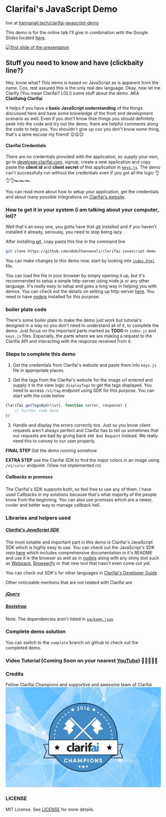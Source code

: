 # Clarifai's JavaScript  Demo 

live at [hannanali.tech/clarifai-javascript-demo](https://hannanali.tech/clarifai-javascript-demo)

This demo is for the online talk I'll  give in combination with the Google Slides located [here](https://goo.gl/A1su2P). 

[![first slide of the presentation](https://cdn.rawgit.com/abdulhannanali/clarifai-javascript-demo/master/assets/clarifai.svg)](https://goo.gl/A1su2P)


## Stuff you need to know and have (clickbaity line?)
Hey, know what? This demo is based on JavaScript as is apparent from the name. Cos, rest assured this is the only real dev language. Okay, now let me Clarify (You mean Clarifai? LOL!) some stuff about the demo. AKA **Clarifaing Clarifai**.

It helps if you have a **basic JavaScript understanding** of the things discussed here and have some knowledge of the front end development scenario as well. Even if you don't know thse things you should definitely peek into the code and try out the demo, there are helpful comments along the code to help you. You shouldn't give up cos you don't know some thing, that's a lame excuse my friend! 😉😜😉

#### Clarifai Credentials
There are no credentials provided with the application, so supply your own, go to [developer.clarifai.com](https://developer.clarifai.com), signup, create a new application and copy paste the **client id** and **client secret** of this application in [`keys.js`](./js/keys.js). The demo can't successfully run without the credentials even if you got all the logic 👌👌👌🏎🏎🏎

You can read more about how to setup your application, get the credentials and about many possible integrations on [Clarifai's website](https://clarifai.com).

### How to get it in your system (i am talking about your computer, lol)?

Well that's an easy one, you gotta have that [git](https://git-scm.com/download) installed and if you haven't installed it already, seriously, you need to stop being lazy. 

After installing [git](https://git-scm.com/download), copy pasta this line in the command line

```bash
git clone https://github.com/abdulhannanali/clarifai-javascript-demo
```

You can make changes to this demo now, start by looking into [`index.html`](index.html) file.

You can load the file in your browser by simply opening it up, but it's recommended to setup a simple http-server using node.js or any other language. It's really easy to setup and goes a long way in helping you with demos. 
You can check out the details on setting up http-server [here](https://www.npmjs.com/package/http-server). You need to have [nodejs](https://nodejs.org) installed for this purpose. 

### boiler plate code

There's some boiler plate to make the demo just work but tutorial's designed in a way so you don't need to understand all of it, to complete the demo. Just focus on the important parts marked as **TODO** in `index.js` and `keys.js` files. Especially, the parts where we are making a request to  the Clarifai API and interacting with the response received from it.

### Steps to complete this demo

1. Get the credentials from Clarifai's website and paste them into `keys.js` file in appropriate places.

2. Get the tags from the Clarifai's website for the image url entered and supply it to the view logic `displayTags` to get the tags displayed. You need to access `/v1/tag` endpoint using SDK for this purpose. You can start with the code below 

```js
Clarifai.getTagsByUrl(url, function (error, response) {
	// further code here
})
```

3. Handle and display the errors correctly too. Just so you know client requests aren't always perfect and Clarifai has to tell us sometimes that our requests are bad by giving back `400 Bad Request` instead. We really need this to convey to our user properly.

**FINAL STEP**
Get the demo running somehow

**EXTRA STEP**
use the Clarifai SDK to find the major colors in an image using `/v1/color` endpoint. (View not implemented rn)

##### Callbacks or promises

The Clarifai's SDK supports both, so feel free to use any of them. I have used Callbacks in my solutions because that's what majority of the people know from the beginning. You can also use promises which are a newer, cooler and better way to manage callback hell.



### Libraries and helpers used

##### [Clarifai's JavaScript SDK](https://github.com/Clarifai/clarifai-javascript)
The most notable and important part in this demo is Clarifai's JavaScript SDK which is highly easy to use. You can check out the JavaScript's SDK repo [here](https://github.com/Clarifai/clarifai-javascript) which includes comprehensive documentation in it's README and use it in the browser as well as in [nodejs](https://nodejs.org) along with any shiny tool such as [Webpack](https://webpack.io), [Browserify](https://browserify.io) or that new tool that hasn't even come out yet. 

You can check out SDK's for other languages in [Clarifai's Developer Guide](https://developer.clarifai.com/guide)

Other noticeable mentions that are not related with Clarifai are 

##### [jQuery](https://jquery.com)
##### [Bootstrap](https://getbootstrap.com)

Note: The dependencies aren't listed in [`package.json`](package.json)

### Complete demo solution

You can switch to the `complete` branch on github to check out the completed demo.

### Video Tutorial (Coming Soon on your nearest [YouTube](https://youtube.com)) 🎉🎉🎉🎉🎉

### Credits

Fellow Clarifai Champions and supportive and awesome team of Clarifai 
![clarifai champions 2016](./assets/champions.jpg)

### LICENSE
MIT License. See [LICENSE](LICENSE) for more details.